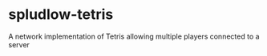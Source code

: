 # spludlow-tetris
A network implementation of Tetris allowing multiple players connected to a server
